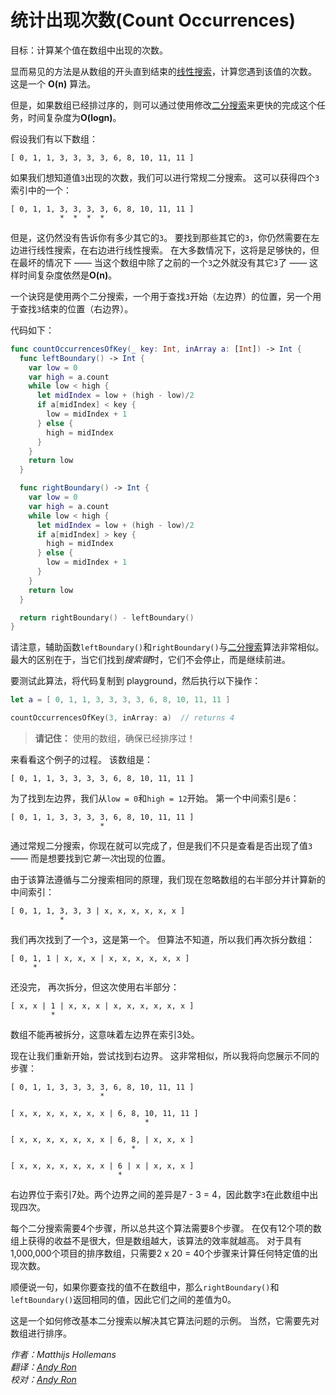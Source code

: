 # 统计出现次数(Count Occurrences)

目标：计算某个值在数组中出现的次数。

显而易见的方法是从数组的开头直到结束的[线性搜索](../Linear％20Search/)，计算您遇到该值的次数。 这是一个 **O(n)** 算法。

但是，如果数组已经排过序的，则可以通过使用修改[二分搜索](../Binary％20Search/)来更快的完成这个任务，时间复杂度为**O(logn)**。

假设我们有以下数组：

	[ 0, 1, 1, 3, 3, 3, 3, 6, 8, 10, 11, 11 ]

如果我们想知道值`3`出现的次数，我们可以进行常规二分搜索。 这可以获得四个`3`索引中的一个：

	[ 0, 1, 1, 3, 3, 3, 3, 6, 8, 10, 11, 11 ]
	           *  *  *  *

但是，这仍然没有告诉你有多少其它的`3`。 要找到那些其它的`3`，你仍然需要在左边进行线性搜索，在右边进行线性搜索。 在大多数情况下，这将是足够快的，但在最坏的情况下 —— 当这个数组中除了之前的一个`3`之外就没有其它`3`了 —— 这样时间复杂度依然是**O(n)**。

一个诀窍是使用两个二分搜索，一个用于查找`3`开始（左边界）的位置，另一个用于查找`3`结束的位置（右边界）。

代码如下：

```swift
func countOccurrencesOfKey(_ key: Int, inArray a: [Int]) -> Int {
  func leftBoundary() -> Int {
    var low = 0
    var high = a.count
    while low < high {
      let midIndex = low + (high - low)/2
      if a[midIndex] < key {
        low = midIndex + 1
      } else {
        high = midIndex
      }
    }
    return low
  }

  func rightBoundary() -> Int {
    var low = 0
    var high = a.count
    while low < high {
      let midIndex = low + (high - low)/2
      if a[midIndex] > key {
        high = midIndex
      } else {
        low = midIndex + 1
      }
    }
    return low
  }

  return rightBoundary() - leftBoundary()
}
```

请注意，辅助函数`leftBoundary()`和`rightBoundary()`与[二分搜索](../Binary％20Search/)算法非常相似。最大的区别在于，当它们找到*搜索键*时，它们不会停止，而是继续前进。

要测试此算法，将代码复制到 playground，然后执行以下操作：

```swift
let a = [ 0, 1, 1, 3, 3, 3, 3, 6, 8, 10, 11, 11 ]

countOccurrencesOfKey(3, inArray: a)  // returns 4
```

> **请记住：** 使用的数组，确保已经排序过！

来看看这个例子的过程。 该数组是：

	[ 0, 1, 1, 3, 3, 3, 3, 6, 8, 10, 11, 11 ]

为了找到左边界，我们从`low = 0`和`high = 12`开始。 第一个中间索引是`6`：

	[ 0, 1, 1, 3, 3, 3, 3, 6, 8, 10, 11, 11 ]
	                    *

通过常规二分搜索，你现在就可以完成了，但是我们不只是查看是否出现了值`3` —— 而是想要找到它*第一次*出现的位置。

由于该算法遵循与二分搜索相同的原理，我们现在忽略数组的右半部分并计算新的中间索引：

	[ 0, 1, 1, 3, 3, 3 | x, x, x, x, x, x ]
	           *

我们再次找到了一个`3`，这是第一个。 但算法不知道，所以我们再次拆分数组：

	[ 0, 1, 1 | x, x, x | x, x, x, x, x, x ]
	     *

还没完， 再次拆分，但这次使用右半部分：

	[ x, x | 1 | x, x, x | x, x, x, x, x, x ]
	         *

数组不能再被拆分，这意味着左边界在索引3处。

现在让我们重新开始，尝试找到右边界。 这非常相似，所以我将向您展示不同的步骤：

	[ 0, 1, 1, 3, 3, 3, 3, 6, 8, 10, 11, 11 ]
	                    *

	[ x, x, x, x, x, x, x | 6, 8, 10, 11, 11 ]
	                              *

	[ x, x, x, x, x, x, x | 6, 8, | x, x, x ]
	                           *

	[ x, x, x, x, x, x, x | 6 | x | x, x, x ]
	                        *

右边界位于索引7处。两个边界之间的差异是7 - 3 = 4，因此数字`3`在此数组中出现四次。

每个二分搜索需要4个步骤，所以总共这个算法需要8个步骤。 在仅有12个项的数组上获得的收益不是很大，但是数组越大，该算法的效率就越高。 对于具有1,000,000个项目的排序数组，只需要2 x 20 = 40个步骤来计算任何特定值的出现次数。

顺便说一句，如果你要查找的值不在数组中，那么`rightBoundary()`和`leftBoundary()`返回相同的值，因此它们之间的差值为0。

这是一个如何修改基本二分搜索以解决其它算法问题的示例。 当然，它需要先对数组进行排序。

*作者：Matthijs Hollemans*   
*翻译：[Andy Ron](https://github.com/andyRon)*  
*校对：[Andy Ron](https://github.com/andyRon)*  
